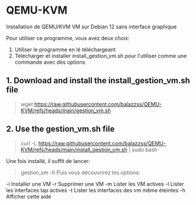 # QEMU-KVM
Installation de QEMU/KVM VM sur Debian 12 sans interface graphique

Pour utiliser ce programme, vous avez deux choix:

 1.  Utiliser le programme en lé téléchargeant 
 2.  Télécharger et installer install_gestion_vm.sh pour l'utiliser comme une commande avec des options

## 1. Download and install the install_gestion_vm.sh file
> wget https://raw.githubusercontent.com/balazzss/QEMU-KVM/refs/heads/main/gestion_vm.sh

## 2. Use the gestion_vm.sh file
> curl -L https://raw.githubusercontent.com/balazzss/QEMU-KVM/refs/heads/main/install_gestion_vm.sh | sudo bash

Une fois installé, il suffit de lancer:
> gestion_vm -h
Puis vous découvrirez les options:

-i  Installer une VM
-r Supprimer une VM
-m Lister les VM actives
-l Lister les interfaces tap actives
-t Lister les interfaces des vm même éteintes
-h Afficher cette aide



